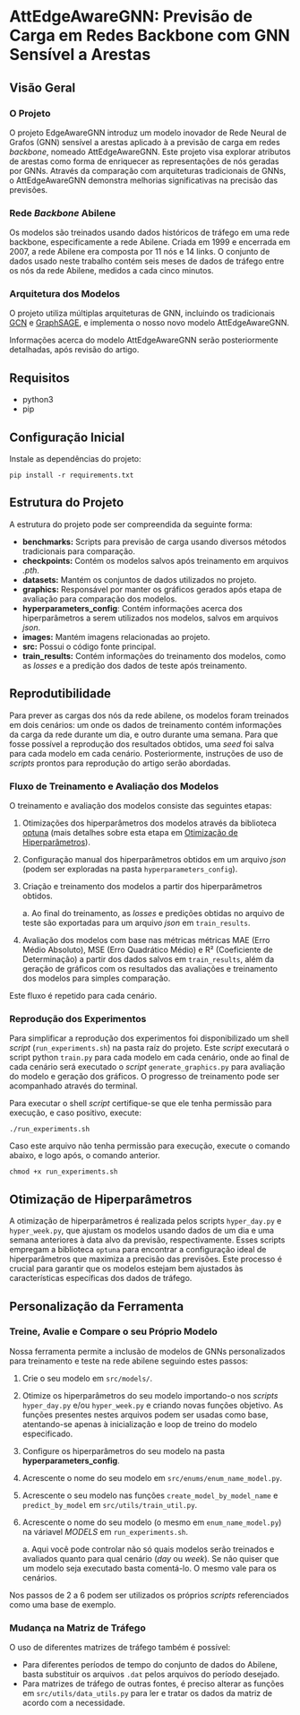 # AttEdgeAwareGNN: Previsão de Carga em Redes Backbone com GNN Sensível a Arestas

## Visão Geral
### O Projeto
O projeto EdgeAwareGNN introduz um modelo inovador de Rede Neural de Grafos (GNN) sensível a arestas aplicado à a previsão de carga em redes *backbone*, nomeado AttEdgeAwareGNN. Este projeto visa explorar atributos de arestas como forma de enriquecer as representações de nós geradas por GNNs. Através da comparação com arquiteturas tradicionais de GNNs, o AttEdgeAwareGNN demonstra melhorias significativas na precisão das previsões.

### Rede *Backbone* Abilene
Os modelos são treinados usando dados históricos de tráfego em uma rede backbone, especificamente a rede Abilene. Criada em 1999 e encerrada em 2007, a rede Abilene era composta por 11 nós e 14 links. O conjunto de dados usado neste trabalho contém seis meses de dados de tráfego entre os nós da rede Abilene, medidos a cada cinco minutos.

### Arquitetura dos Modelos
O projeto utiliza múltiplas arquiteturas de GNN, incluindo os tradicionais [GCN](https://pytorch-geometric.readthedocs.io/en/latest/generated/torch_geometric.nn.models.GCN.html) e [GraphSAGE](https://pytorch-geometric.readthedocs.io/en/latest/generated/torch_geometric.nn.models.GraphSAGE.html), e implementa o nosso novo modelo AttEdgeAwareGNN.

Informações acerca do modelo AttEdgeAwareGNN serão  posteriormente detalhadas, após revisão do artigo.
## Requisitos
* python3
* pip
## Configuração Inicial
Instale as dependências do projeto:
```
pip install -r requirements.txt
```
## Estrutura do Projeto
A estrutura do projeto pode ser compreendida da seguinte forma:
* **benchmarks:** Scripts para previsão de carga usando diversos métodos tradicionais para comparação.
* **checkpoints:** Contém os modelos salvos após treinamento em arquivos *.pth*.
* **datasets:** Mantém os conjuntos de dados utilizados no projeto.
* **graphics:** Responsável por manter os gráficos gerados após etapa de avaliação para comparação dos modelos.
* **hyperparameters_config**: Contém informações acerca dos hiperparâmetros a serem utilizados nos modelos, salvos em arquivos *json*.
* **images:** Mantém imagens relacionadas ao projeto.
* **src:** Possui o código fonte principal.
* **train_results:** Contém informações do treinamento dos modelos, como as *losses* e a predição dos dados de teste após treinamento.

## Reprodutibilidade
Para prever as cargas dos nós da rede abilene, os modelos foram treinados em dois cenários: um onde os dados de treinamento contém informações da carga da rede durante um dia, e outro durante uma semana. Para que fosse possível a reprodução dos resultados obtidos, uma *seed* foi salva para cada modelo em cada cenário. Posteriormente, instruções de uso de *scripts* prontos para reprodução do artigo serão abordadas.

### Fluxo de Treinamento e Avaliação dos Modelos
O treinamento e avaliação dos modelos consiste das seguintes etapas:

1. Otimizações dos hiperparâmetros dos modelos através da biblioteca [optuna](https://optuna.org/) (mais detalhes sobre esta etapa em [Otimização de Hiperparâmetros](#otimização-de-hiperparâmetros)). 
2. Configuração manual dos hiperparâmetros obtidos em um arquivo *json* (podem ser exploradas na pasta `hyperparameters_config`).
3. Criação e treinamento dos modelos a partir dos hiperparâmetros obtidos.
    
    a. Ao final do treinamento, as *losses* e predições obtidas no arquivo de teste são exportadas para um arquivo *json* em `train_results`.
4. Avaliação dos modelos com base nas métricas métricas MAE (Erro Médio Absoluto), MSE (Erro Quadrático Médio) e R²  (Coeficiente de Determinação) a partir dos dados salvos em `train_results`, além da geração de gráficos com os resultados das avaliações e treinamento dos modelos para simples comparação.

Este fluxo é repetido para cada cenário.

### Reprodução dos Experimentos
Para simplificar a reprodução dos experimentos foi disponibilizado um shell *script* (`run_experiments.sh`) na pasta raíz do projeto. Este *script* executará o script python `train.py` para cada modelo em cada cenário, onde ao final de cada cenário será executado o *script* `generate_graphics.py` para avaliação do modelo e geração dos gráficos. O progresso de treinamento pode ser acompanhado através do terminal. 

Para executar o shell *script* certifique-se que ele tenha permissão para execução, e caso positivo, execute:
```
./run_experiments.sh
```

Caso este arquivo não tenha permissão para execução, execute o comando abaixo, e logo após, o comando anterior.
```
chmod +x run_experiments.sh
```

## Otimização de Hiperparâmetros

A otimização de hiperparâmetros é realizada pelos scripts `hyper_day.py` e `hyper_week.py`, que ajustam os modelos usando dados de um dia e uma semana anteriores à data alvo da previsão, respectivamente. Esses scripts empregam a biblioteca `optuna` para encontrar a configuração ideal de hiperparâmetros que maximiza a precisão das previsões. Este processo é crucial para garantir que os modelos estejam bem ajustados às características específicas dos dados de tráfego.

## Personalização da Ferramenta
### Treine, Avalie e Compare o seu Próprio Modelo

Nossa ferramenta permite a inclusão de modelos de GNNs personalizados para treinamento e teste na rede abilene seguindo estes passos:
1. Crie o seu modelo em `src/models/`.
2. Otimize os hiperparâmetros do seu modelo importando-o nos *scripts* `hyper_day.py` e/ou `hyper_week.py` e criando novas funções objetivo. As funções presentes nestes arquivos podem ser usadas como base, atentando-se apenas à inicialização e loop de treino do modelo especificado.
3. Configure os hiperparâmetros do seu modelo na pasta **hyperparameters_config**.
4. Acrescente o nome do seu modelo em `src/enums/enum_name_model.py`.
5. Acrescente o seu modelo nas funções `create_model_by_model_name` e `predict_by_model` em `src/utils/train_util.py`.
6. Acrescente o nome do seu modelo (o mesmo em `enum_name_model.py`) na váriavel *MODELS* em `run_experiments.sh`.
    
    a. Aqui você pode controlar não só quais modelos serão treinados e avaliados quanto para qual cenário (*day* ou *week*). Se não quiser que um modelo seja executado basta comentá-lo. O mesmo vale para os cenários.

Nos passos de 2 a 6 podem ser utilizados os próprios *scripts* referenciados como uma base de exemplo. 

### Mudança na Matriz de Tráfego
O uso de diferentes matrizes de tráfego também é possível:

* Para diferentes períodos de tempo do conjunto de dados do Abilene, basta substituir os arquivos `.dat` pelos arquivos do período desejado.
* Para matrizes de tráfego de outras fontes, é preciso alterar as funções em `src/utils/data_utils.py` para ler e tratar os dados da matriz de acordo com a necessidade.
